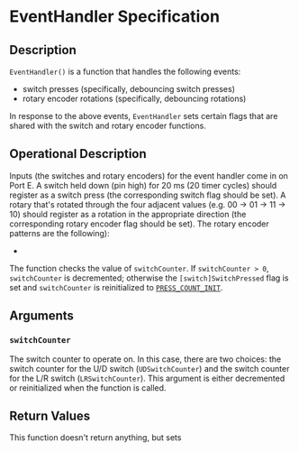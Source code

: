 # EventHandler Specification

## Description

`EventHandler()` is a function that handles the following events:

* switch presses (specifically, debouncing switch presses)
* rotary encoder rotations (specifically, debouncing rotations)

In response to the above events, `EventHandler` sets certain flags that are
shared with the switch and rotary encoder functions.

## Operational Description

Inputs (the switches and rotary encoders) for the event handler come in on
Port E.
A switch held down (pin high) for 20 ms (20 timer cycles) should register as
a switch press (the corresponding switch flag should be set).
A rotary that's rotated through the four adjacent values
(e.g. 00 -> 01 -> 11 -> 10) should register as a rotation in the appropriate
direction (the corresponding rotary encoder flag should be set).
The rotary encoder patterns are the following):

* 
The function checks the value of `switchCounter`.
If `switchCounter > 0`, `switchCounter` is decremented;
otherwise the `[switch]SwitchPressed` flag is set and `switchCounter` is
reinitialized to [`PRESS_COUNT_INIT`](#press-count-init).

## Arguments

### `switchCounter`

The switch counter to operate on.
In this case, there are two choices: the switch counter for the U/D switch
(`UDSwitchCounter`) and the switch counter for the L/R switch
(`LRSwitchCounter`).
This argument is either decremented or reinitialized when the function is
called.

## Return Values

This function doesn't return anything, but sets

